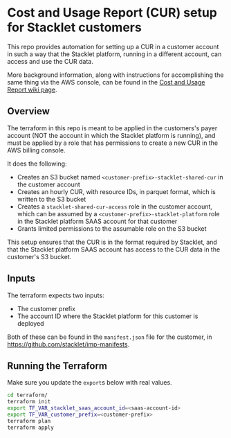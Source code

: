 # Cost and Usage Report (CUR) setup for Stacklet customers

This repo provides automation for setting up a CUR in a customer account in such a way that the Stacklet platform, running in a different account, can access and use the CUR data.

More background information, along with instructions for accomplishing the same thing via the AWS console, can be found in the [Cost and Usage Report wiki page](https://stacklet.atlassian.net/wiki/spaces/ENG/pages/1207042052/Cost+and+Usage+Report+CUR).

## Overview

The terraform in this repo is meant to be applied in the customers's payer account (NOT the account in which the Stacklet platform is running), and must be applied by a role that has permissions to create a new CUR in the AWS billing console.

It does the following:

* Creates an S3 bucket named `<customer-prefix>-stacklet-shared-cur` in the customer account
* Creates an hourly CUR, with resource IDs, in parquet format, which is written to the S3 bucket
* Creates a `stacklet-shared-cur-access` role in the customer account, which can be assumed by a `<customer-prefix>-stacklet-platform` role in the Stacklet platform SAAS account for that customer
* Grants limited permissions to the assumable role on the S3 bucket

This setup ensures that the CUR is in the format required by Stacklet, and that the Stacklet platform SAAS account has access to the CUR data in the customer's S3 bucket.

## Inputs

The terraform expects two inputs:

* The customer prefix
* The account ID where the Stacklet platform for this customer is deployed

Both of these can be found in the `manifest.json` file for the customer, in https://github.com/stacklet/imp-manifests.

## Running the Terraform

Make sure you update the `export`s below with real values.

```bash
cd terraform/
terraform init
export TF_VAR_stacklet_saas_account_id=<saas-account-id>
export TF_VAR_customer_prefix=<customer-prefix>
terraform plan
terraform apply
 ```